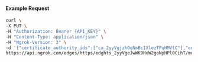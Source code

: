 <!-- Code generated for API Clients. DO NOT EDIT. -->

#### Example Request

```bash
curl \
-X PUT \
-H "Authorization: Bearer {API_KEY}" \
-H "Content-Type: application/json" \
-H "Ngrok-Version: 2" \
-d '{"certificate_authority_ids":["ca_2yyVgjzhOgNmBcIXlezTPqHMVtC"],"enabled":true}' \
https://api.ngrok.com/edges/https/edghts_2yyVgeJwWK9HeW2goNpHPl0CihT/mutual_tls
```
